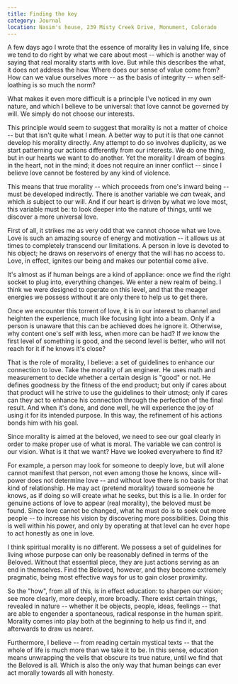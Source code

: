 ```yaml
---
title: Finding the key
category: Journal
location: Nasim's house, 239 Misty Creek Drive, Monument, Colorado
---
```


A few days ago I wrote that the essence of morality lies in valuing
life, since we tend to do right by what we care about most -- which is
another way of saying that real morality starts with love.  But while
this describes the what, it does not address the how.  Where does our
sense of value come from?  How can we value ourselves more -- as the
basis of integrity -- when self-loathing is so much the norm?

What makes it even more difficult is a principle I've noticed in my own
nature, and which I believe to be universal: that love cannot be
governed by will.  We simply do not choose our interests.

This principle would seem to suggest that morality is not a matter of
choice -- but that isn't quite what I mean.  A better way to put it is
that one cannot develop his morality directly.  Any attempt to do so
involves duplicity, as we start patterning our actions differently from
our interests.  We do one thing, but in our hearts we want to do
another.  Yet the morality I dream of begins in the heart, not in the
mind; it does not require an inner conflict -- since I believe love
cannot be fostered by any kind of violence.

This means that true morality -- which proceeds from one's inward being
-- must be developed indirectly.  There is another variable we *can*
tweak, and which *is* subject to our will.  And if our heart is driven by
what we love most, this variable must be: to look deeper into the nature
of things, until we discover a more universal love.

First of all, it strikes me as very odd that we cannot choose what we
love.  Love is such an amazing source of energy and motivation -- it
allows us at times to completely transcend our limitations.  A person in
love is devoted to his object; he draws on reservoirs of energy that the
will has no access to.  Love, in effect, ignites our being and makes our
potential come alive.

It's almost as if human beings are a kind of appliance: once we find the
right socket to plug into, everything changes.  We enter a new realm of
being.  I think we were designed to operate on this level, and that the
meager energies we possess without it are only there to help us to get
there.

Once we encounter this torrent of love, it is in our interest to channel
and heighten the experience, much like focusing light into a beam.  Only
if a person is unaware that this can be achieved does he ignore it.
Otherwise, why content one's self with less, when more can be had?  If
we know the first level of something is good, and the second level is
better, who will not reach for it if he knows it's close?

That is the role of morality, I believe: a set of guidelines to enhance
our connection to love.  Take the morality of an engineer.  He uses math
and measurement to decide whether a certain design is "good" or not.  He
defines goodness by the fitness of the end product; but only if cares
about that product will he strive to use the guidelines to their utmost;
only if cares can they act to enhance his connection through the
perfection of the final result.  And when it's done, and done well, he
will experience the joy of using it for its intended purpose.  In this
way, the refinement of his actions bonds him with his goal.

Since morality is aimed at the beloved, we need to see our goal clearly
in order to make proper use of what is moral.  The variable we can
control is our vision.  What is it that we want?  Have we looked
everywhere to find it?

For example, a person may look for someone to deeply love, but will
alone cannot manifest that person, not even among those he knows, since
will-power does not determine love -- and without love there is no basis
for that kind of relationship.  He may act (pretend morality) toward
someone he knows, as if doing so will create what he seeks, but this is
a lie.  In order for genuine actions of love to appear (real morality),
the beloved must be found.  Since love cannot be changed, what he must
do is to seek out more people -- to increase his vision by discovering
more possibilities.  Doing this is well within his power, and only by
operating at that level can he ever hope to act honestly as one in love.

I think spiritual morality is no different.  We possess a set of
guidelines for living whose purpose can only be reasonably defined in
terms of the Beloved.  Without that essential piece, they are just
actions serving as an end in themselves.  Find the Beloved, however, and
they become extremely pragmatic, being most effective ways for us to
gain closer proximity.

So the "how", from all of this, is in effect education: to sharpen our
vision; see more clearly, more deeply, more broadly.  There exist
certain things, revealed in nature -- whether it be objects, people,
ideas, feelings -- that are able to engender a spontaneous, radical
response in the human spirit.  Morality comes into play both at the
beginning to help us find it, and afterwards to draw us nearer.

Furthermore, I believe -- from reading certain mystical texts -- that
the whole of life is much more than we take it to be.  In this sense,
education means unwrapping the veils that obscure its true nature, until
we find that the Beloved is all.  Which is also the only way that human
beings can ever act morally towards all with honesty.


